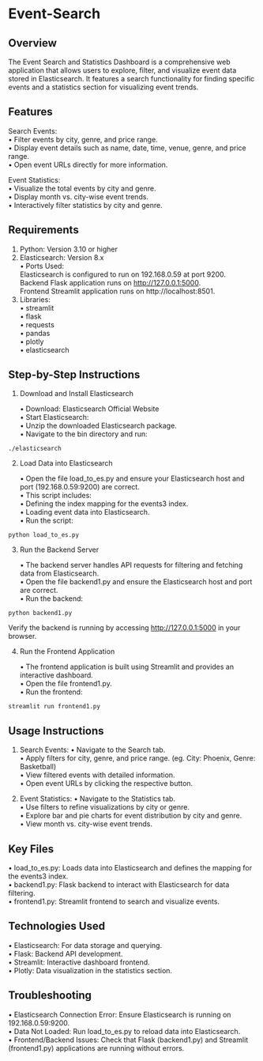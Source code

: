 # Event-Search
## Overview

The Event Search and Statistics Dashboard is a comprehensive web application that allows users to explore, filter, and visualize event data stored in Elasticsearch. It features a search functionality for finding specific events and a statistics section for visualizing event trends.

## Features

Search Events: <br/>
	• Filter events by city, genre, and price range. <br/>
	• Display event details such as name, date, time, venue, genre, and price range. <br/>
	• Open event URLs directly for more information. <br/>
 
Event Statistics: <br/>
	• Visualize the total events by city and genre. <br/>
	• Display month vs. city-wise event trends. <br/>
	• Interactively filter statistics by city and genre. <br/>

## Requirements

1.	Python: Version 3.10 or higher 
2.	Elasticsearch: Version 8.x <br/>
       • Ports Used: <br/>
   	Elasticsearch is configured to run on 192.168.0.59 at port 9200. <br/>
   	Backend Flask application runs on http://127.0.0.1:5000. <br/>
   	Frontend Streamlit application runs on http://localhost:8501. <br/>
4.	Libraries: <br/>
   	• streamlit <br/>
   	• flask <br/>
   	• requests <br/>
   	• pandas <br/>
   	• plotly <br/>
   	• elasticsearch <br/>

## Step-by-Step Instructions

1. Download and Install Elasticsearch <br/>

	•	Download: Elasticsearch Official Website <br/>
	•	Start Elasticsearch: <br/>
	•	Unzip the downloaded Elasticsearch package. <br/>
	•	Navigate to the bin directory and run: <br/>

```
./elasticsearch
```
2. Load Data into Elasticsearch

	•	Open the file load_to_es.py and ensure your Elasticsearch host and port (192.168.0.59:9200) are correct. <br/>
	•	This script includes: <br/>
	•	Defining the index mapping for the events3 index. <br/>
	•	Loading event data into Elasticsearch. <br/>
	•	Run the script: <br/>
```
python load_to_es.py
```

3. Run the Backend Server

	•	The backend server handles API requests for filtering and fetching data from Elasticsearch. <br/>
	•	Open the file backend1.py and ensure the Elasticsearch host and port are correct. <br/>
	•	Run the backend: <br/>
```
python backend1.py
```
Verify the backend is running by accessing http://127.0.0.1:5000 in your browser.

4. Run the Frontend Application

	•	The frontend application is built using Streamlit and provides an interactive dashboard. <br/>
	•	Open the file frontend1.py. <br/>
	•	Run the frontend: <br/>
```
streamlit run frontend1.py
```

## Usage Instructions

1.	Search Events:
	•	Navigate to the Search tab. <br/>
	•	Apply filters for city, genre, and price range. (eg. City: Phoenix, Genre: Basketball)<br/>
	•	View filtered events with detailed information. <br/>
	•	Open event URLs by clicking the respective button. <br/>

2.	Event Statistics:
	•	Navigate to the Statistics tab. <br/>
	•	Use filters to refine visualizations by city or genre. <br/>
	•	Explore bar and pie charts for event distribution by city and genre. <br/>
	•	View month vs. city-wise event trends. <br/>

## Key Files

• load_to_es.py: Loads data into Elasticsearch and defines the mapping for the events3 index. <br/>
• backend1.py: Flask backend to interact with Elasticsearch for data filtering. <br/>
• frontend1.py: Streamlit frontend to search and visualize events. <br/>

## Technologies Used

• Elasticsearch: For data storage and querying. <br/>
• Flask: Backend API development. <br/>
• Streamlit: Interactive dashboard frontend. <br/>
• Plotly: Data visualization in the statistics section. <br/>

## Troubleshooting

• Elasticsearch Connection Error: Ensure Elasticsearch is running on 192.168.0.59:9200. <br/>
• Data Not Loaded: Run load_to_es.py to reload data into Elasticsearch. <br/>
• Frontend/Backend Issues: Check that Flask (backend1.py) and Streamlit (frontend1.py) applications are running without errors. <br/>

